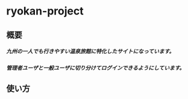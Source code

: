 # ryokan-project
## 概要
##### 九州の一人でも行きやすい温泉旅館に特化したサイトになっています。<br>
##### 管理者ユーザと一般ユーザに切り分けてログインできるようにしています。
## 使い方
